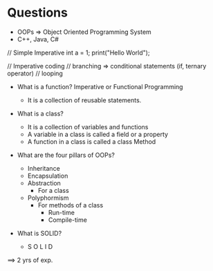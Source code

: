 Questions
=========
* OOPs => Object Oriented Programming System
* C++, Java, C#

// Simple Imperative
int a = 1;
print("Hello World");

// Imperative coding
// branching => conditional statements (if, ternary operator)
// looping

* What is a function? Imperative or Functional Programming
    * It is a collection of reusable statements.

* What is a class?
    * It is a collection of variables and functions
    * A variable in a class is called a field or a property
    * A function in a class is called a class Method

* What are the four pillars of OOPs?
    * Inheritance
    * Encapsulation
    * Abstraction
        * For a class
    * Polyphormism
        * For methods of a class
            * Run-time
            * Compile-time

* What is SOLID?
    * S O L I D
    
==> 2 yrs of exp.
